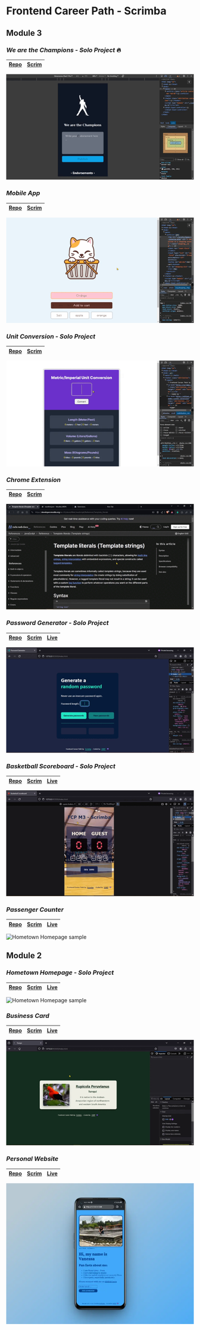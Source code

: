 # Frontend Career Path - Scrimba

## Module 3

### *We are the Champions - Solo Project* 🔥

| [Repo](https://github.com/mendez-v/champions) | [Scrim](https://scrimba.com/scrim/cEN2MRfN) |
| --- | --- |

![Mobile App sample](https://raw.githubusercontent.com/mendez-v/champions/main/assets/video/sample.gif)

### *Mobile App*

| [Repo](https://github.com/mendez-v/mobile-app) | [Scrim](https://scrimba.com/scrim/c7vGqbhV) |
| --- | --- |

![Mobile App sample](https://raw.githubusercontent.com/mendez-v/mobile-app/main/assets/video/sample.gif)

### *Unit Conversion - Solo Project*

| [Repo](https://github.com/mendez-v/unit-conversion) | [Scrim](https://scrimba.com/scrim/cVLv7kAM) |
| --- | --- |

![Unit Conversion sample](https://raw.githubusercontent.com/mendez-v/unit-conversion/main/assets/video/sample.gif)

### *Chrome Extension*

| [Repo](https://github.com/mendez-v/chrome-extension) | [Scrim](https://scrimba.com/scrim/c6qWkLcG) |
| --- | --- |

![Chrome Extension sample](https://raw.githubusercontent.com/mendez-v/chrome-extension/main/assets/video/sample.gif)

### *Password Generator - Solo Project*

| [Repo](https://github.com/mendez-v/password-generator) | [Scrim](https://scrimba.com/scrim/cENKGruK) | [Live](https://mendez-v.github.io/password-generator/) |
| --- | --- | --- |

![Password Generator sample](https://raw.githubusercontent.com/mendez-v/password-generator/main/assets/video/sample.gif)

### *Basketball Scoreboard - Solo Project*

| [Repo](https://github.com/mendez-v/basketball-scoreboard) | [Scrim](https://scrimba.com/scrim/c2vdzbhw) | [Live](https://mendez-v.github.io/basketball-scoreboard/) |
| --- | --- | --- |

![Basketball Scoreboard sample](https://raw.githubusercontent.com/mendez-v/basketball-scoreboard/main/assets/video/sample.gif)

### *Passenger Counter*

| [Repo](https://github.com/mendez-v/passenger-counter) | [Scrim](https://scrimba.com/scrim/cBerPytw) | [Live](https://mendez-v.github.io/passenger-counter/) |
| --- | --- | --- |

![Hometown Homepage sample](https://raw.githubusercontent.com/mendez-v/passenger-counter/main/assets/video/sample.gif)


## Module 2

### *Hometown Homepage - Solo Project*

| [Repo](https://github.com/mendez-v/hometown-homepage) | [Scrim](https://scrimba.com/scrim/c6rkzbt3) | [Live](https://mendez-v.github.io/hometown-homepage/) |
| --- | --- | --- |

![Hometown Homepage sample](https://raw.githubusercontent.com/mendez-v/hometown-homepage/main/assets/video/sample.gif)

### *Business Card*

| [Repo](https://github.com/mendez-v/business-card) | [Scrim](https://scrimba.com/scrim/cbGdgwf4) | [Live](https://mendez-v.github.io/business-card/) |
| --- | --- | --- |

![Business Card sample](https://raw.githubusercontent.com/mendez-v/business-card/main/assets/video/sample.gif)

### *Personal Website*

| [Repo](https://github.com/mendez-v/personal-website) | [Scrim](https://scrimba.com/scrim/c8p46mu3) | [Live](https://mendez-v.github.io/personal-website/) |
| --- | --- | --- |

![Personal Website sample](https://raw.githubusercontent.com/mendez-v/personal-website/main/assets/image/mobile-preview.webp)


